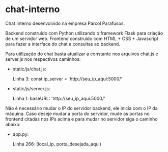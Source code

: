 # chat-interno
Chat Interno desenvolvido na empresa Parcol Parafusos.

Backend construído com Python utilizando o framework Flask para criação de um servidor web.
Frontend construído com HTML + CSS + Javascript para fazer a interface do chat e consultas ao backend.

Para utilização do chat basta atualizar a constante nos arquivos chat.js e server.js nos respectivos caminhos:

  - static/js/chat.js:

      Linha 3: const ip_server = 'http://seu_ip_aqui:5000/'

  - static/js/server.js:

      Linha 1: baseURL: 'http://seu_ip_aqui:5000/'

Não é necessário mudar o IP do servidor backend, ele inicia com o IP da máquina.
Caso deseje mudar a porta do servidor, mude as portas no frontend citadas nos IPs acima e para mudar no servidor siga o caminho abaixo:

  - app.py:

      Linha 266: (local_ip, porta_desejada_aqui)
